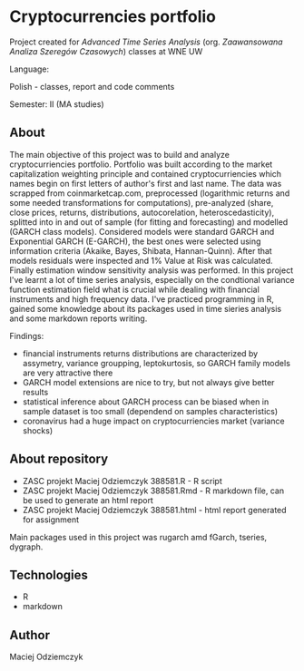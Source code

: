 # Cryptocurrencies portfolio
Project created for *Advanced Time Series Analysis* (org. *Zaawansowana Analiza Szeregów Czasowych*) classes at WNE UW

Language:

Polish - classes, report and code comments

Semester: II (MA studies)

## About
The main objective of this project was to build and analyze cryptocurriencies portfolio. Portfolio was built according to the market capitalization weighting principle and contained cryptocurriencies which names begin on first letters of author's first and last name. The data was scrapped from coinmarketcap.com, preprocessed (logarithmic returns and some needed transformations for computations), pre-analyzed (share, close prices, returns, distributions, autocorelation, heteroscedasticity), splitted into in and out of sample (for fitting and forecasting) and modelled (GARCH class models). Considered models were standard GARCH and Exponential GARCH (E-GARCH), the best ones were selected using information criteria (Akaike, Bayes, Shibata, Hannan-Quinn). After that models residuals were inspected and 1% Value at Risk was calculated. Finally estimation window sensitivity analysis was performed. In this project I've learnt a lot of time series analysis, especially on the condtional variance function estimation field what is crucial while dealing with financial instruments and high frequency data. I've practiced programming in R, gained some knowledge about its packages used in time sieries analysis and some markdown reports writing.

Findings:
 * financial instruments returns distributions are characterized by assymetry, variance groupping, leptokurtosis, so GARCH family models are very attractive there
 * GARCH model extensions are nice to try, but not always give better results
 * statistical inference about GARCH process can be biased when in sample dataset is too small (dependend on samples characteristics)
 * coronavirus had a huge impact on cryptocurriencies market (variance shocks)
 
 ## About repository
  * ZASC projekt Maciej Odziemczyk 388581.R - R script
  * ZASC projekt Maciej Odziemczyk 388581.Rmd - R markdown file, can be used to generate an html report
  * ZASC projekt Maciej Odziemczyk 388581.html - html report generated for assignment

Main packages used in this project was rugarch amd fGarch, tseries, dygraph.

## Technologies
 * R 
 * markdown

## Author
Maciej Odziemczyk
